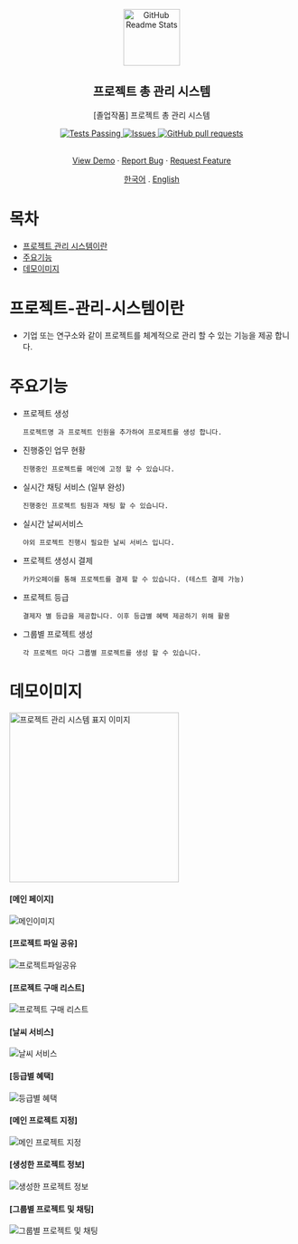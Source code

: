 <p align="center">
 <img width="100px" src="https://raw.githubusercontent.com/TaeKyeong97/ops/eebdd8036b295cfdb0997532f2593f545b850e74/%EB%A1%9C%EA%B3%A0.svg" align="center" alt="GitHub Readme Stats" />
 <h2 align="center">프로젝트 총 관리 시스템</h2>
 <p align="center">[졸업작품] 프로젝트 총 관리 시스템</p>
</p>

<p align="center">
  <a href="https://github.com/TaeKyeong97/backup-project/actions/new">
    <img alt="Tests Passing" src="https://raw.githubusercontent.com/TaeKyeong97/backup-project/8d1748c07c7524f1d1a8b4e04dfdebe1f192f949/status/tag/badge-Test.svg" />
  </a>
  <a href="https://github.com/TaeKyeong97/backup-project/issues">
    <img alt="Issues" src="https://img.shields.io/github/issues/TaeKyeong97/backup-ops?color=0088ff" />
  </a>
  <a href="https://github.com/TaeKyeong97/backup-project/pulls">
    <img alt="GitHub pull requests" src="https://img.shields.io/github/issues-pr/TaeKyeong97/backup-ops?color=0088ff" />
  </a>
  <br />
  <br />
</p>
 
<p align="center">
    <a href="#demo">View Demo</a>
    ·
    <a href="https://github.com/TaeKyeong97/backup-project/issues/new">Report Bug</a>
    ·
    <a href="https://github.com/TaeKyeong97/backup-project/issues/new">Request Feature</a>
</p>
 <p align="center">
    <a href="./README.md">한국어</a>
    .
    <a href="/docs/readme_us.md">English</a>
 </p>


# 목차
- [프로젝트 관리 시스템이란](#프로젝트-관리-시스템이란)
- [주요기능](#주요기능)
- [데모이미지](#데모이미지)

# 프로젝트-관리-시스템이란
- 기업 또는 연구소와 같이 프로젝트를 체계적으로 관리 할 수 있는 기능을 제공 합니다.

# 주요기능

* 프로젝트 생성

  `프로젝트명 과 프로젝트 인원을 추가하여 프로제트를 생성 합니다.`

* 진행중인 업무 현황

  `진행중인 프로젝트를 메인에 고정 할 수 있습니다.`

* 실시간 채팅 서비스 (일부 완성)

  `진행중인 프로젝트 팀원과 채팅 할 수 있습니다.`
  
* 실시간 날씨서비스

  `야외 프로젝트 진행시 필요한 날씨 서비스 입니다.`

* 프로젝트 생성시  결제

  `카카오페이를 통해 프로젝트를 결제 할 수 있습니다. (테스트 결제 가능)`

* 프로젝트 등급

  `결제자 별 등급을 제공합니다. 이후 등급별 혜택 제공하기 위해 활용`

* 그룹별 프로젝트 생성

  `각 프로젝트 마다 그룹별 프로젝트를 생성 할 수 있습니다.`

# 데모이미지
<img width="300px" src="https://raw.githubusercontent.com/TaeKyeong97/backup-project/main/status/img/Project.png" align="center" alt="프로젝트 관리 시스템 표지 이미지" />

#### [메인 페이지]
![메인이미지](https://raw.githubusercontent.com/TaeKyeong97/backup-project/main/status/img/project-main.png)

#### [프로젝트 파일 공유]
![프로젝트파일공유](https://raw.githubusercontent.com/TaeKyeong97/backup-project/main/status/img/project-file.png)

#### [프로젝트 구매 리스트]
![프로젝트 구매 리스트](https://raw.githubusercontent.com/TaeKyeong97/backup-project/main/status/img/project-buy-list.png)

#### [날씨 서비스]
![날씨 서비스](https://raw.githubusercontent.com/TaeKyeong97/backup-project/main/status/img/project-weather.png)

#### [등급별 혜택]
![등급별 혜택](https://raw.githubusercontent.com/TaeKyeong97/backup-project/main/status/img/project-rating.png)

#### [메인 프로젝트 지정]
![메인 프로젝트 지정](https://raw.githubusercontent.com/TaeKyeong97/backup-project/main/status/img/main-ck.png)

#### [생성한 프로젝트 정보]
![생성한 프로젝트 정보](https://raw.githubusercontent.com/TaeKyeong97/backup-project/main/status/img/main-ck.png)

#### [그룹별 프로젝트 및 채팅]
![그룹별 프로젝트 및 채팅](https://raw.githubusercontent.com/TaeKyeong97/backup-project/main/status/img/project-group.png)
